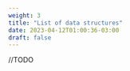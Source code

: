 ```yaml
---
weight: 3
title: "List of data structures"
date: 2023-04-12T01:00:36-03:00
draft: false
---
```


//TODO